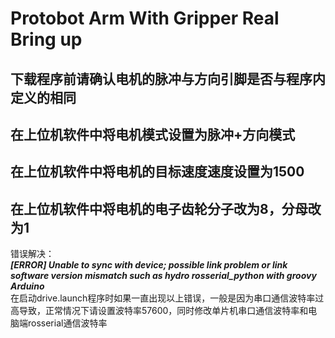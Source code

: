 # Protobot Arm With Gripper Real Bring up 
## 下载程序前请确认电机的脉冲与方向引脚是否与程序内定义的相同   
## 在上位机软件中将电机模式设置为脉冲+方向模式  
## 在上位机软件中将电机的目标速度速度设置为1500  
## 在上位机软件中将电机的电子齿轮分子改为8，分母改为1  

错误解决：  
***[ERROR] Unable to sync with device; possible link problem or link software version mismatch such as hydro rosserial_python with groovy Arduino***   
在启动drive.launch程序时如果一直出现以上错误，一般是因为串口通信波特率过高导致，正常情况下请设置波特率57600，同时修改单片机串口通信波特率和电脑端rosserial通信波特率   
